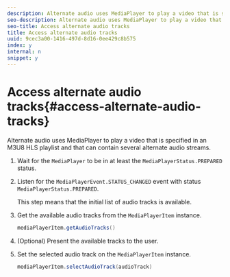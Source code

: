 ```yaml
---
description: Alternate audio uses MediaPlayer to play a video that is specified in an M3U8 HLS playlist and that can contain several alternate audio streams.
seo-description: Alternate audio uses MediaPlayer to play a video that is specified in an M3U8 HLS playlist and that can contain several alternate audio streams.
seo-title: Access alternate audio tracks
title: Access alternate audio tracks
uuid: 9cec3a00-1416-497d-8d16-0ee429c8b575
index: y
internal: n
snippet: y
---
```


# Access alternate audio tracks{#access-alternate-audio-tracks}

Alternate audio uses MediaPlayer to play a video that is specified in an M3U8 HLS playlist and that can contain several alternate audio streams.

1. Wait for the `MediaPlayer` to be in at least the `MediaPlayerStatus.PREPARED` status.
1. Listen for the `MediaPlayerEvent.STATUS_CHANGED` event with status `MediaPlayerStatus.PREPARED`.

   This step means that the initial list of audio tracks is available. 

1. Get the available audio tracks from the `MediaPlayerItem` instance.

   ```java
   mediaPlayerItem.getAudioTracks()
   ```

1. (Optional) Present the available tracks to the user.
1. Set the selected audio track on the `MediaPlayerItem` instance.

   ```java
   mediaPlayerItem.selectAudioTrack(audioTrack)
   ```

